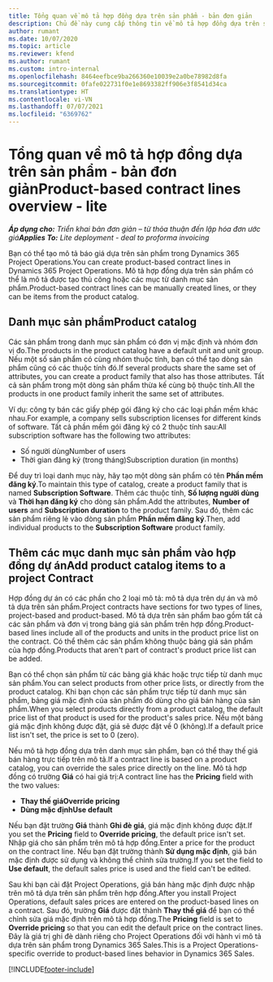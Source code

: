```yaml
---
title: Tổng quan về mô tả hợp đồng dựa trên sản phẩm - bản đơn giản
description: Chủ đề này cung cấp thông tin về mô tả hợp đồng dựa trên sản phẩm.
author: rumant
ms.date: 10/07/2020
ms.topic: article
ms.reviewer: kfend
ms.author: rumant
ms.custom: intro-internal
ms.openlocfilehash: 8464eefbce9ba266360e10039e2a0be78982d8fa
ms.sourcegitcommit: 0fafe022731f0e1e8693382ff906e3f8541d34ca
ms.translationtype: HT
ms.contentlocale: vi-VN
ms.lasthandoff: 07/07/2021
ms.locfileid: "6369762"
---
```

# <a name="product-based-contract-lines-overview---lite"></a><span data-ttu-id="e2722-103">Tổng quan về mô tả hợp đồng dựa trên sản phẩm - bản đơn giản</span><span class="sxs-lookup"><span data-stu-id="e2722-103">Product-based contract lines overview - lite</span></span>

<span data-ttu-id="e2722-104">_**Áp dụng cho:** Triển khai bản đơn giản – từ thỏa thuận đến lập hóa đơn ước giá_</span><span class="sxs-lookup"><span data-stu-id="e2722-104">_**Applies To:** Lite deployment - deal to proforma invoicing_</span></span>

<span data-ttu-id="e2722-105">Bạn có thể tạo mô tả báo giá dựa trên sản phẩm trong Dynamics 365 Project Operations.</span><span class="sxs-lookup"><span data-stu-id="e2722-105">You can create product-based contract lines in Dynamics 365 Project Operations.</span></span> <span data-ttu-id="e2722-106">Mô tả hợp đồng dựa trên sản phẩm có thể là mô tả được tạo thủ công hoặc các mục từ danh mục sản phẩm.</span><span class="sxs-lookup"><span data-stu-id="e2722-106">Product-based contract lines can be manually created lines, or they can be items from the product catalog.</span></span>

## <a name="product-catalog"></a><span data-ttu-id="e2722-107">Danh mục sản phẩm</span><span class="sxs-lookup"><span data-stu-id="e2722-107">Product catalog</span></span>

<span data-ttu-id="e2722-108">Các sản phẩm trong danh mục sản phẩm có đơn vị mặc định và nhóm đơn vị đo.</span><span class="sxs-lookup"><span data-stu-id="e2722-108">The products in the product catalog have a default unit and unit group.</span></span> <span data-ttu-id="e2722-109">Nếu một số sản phẩm có cùng nhóm thuộc tính, bạn có thể tạo dòng sản phẩm cũng có các thuộc tính đó.</span><span class="sxs-lookup"><span data-stu-id="e2722-109">If several products share the same set of attributes, you can create a product family that also has those attributes.</span></span> <span data-ttu-id="e2722-110">Tất cả sản phẩm trong một dòng sản phẩm thừa kế cùng bộ thuộc tính.</span><span class="sxs-lookup"><span data-stu-id="e2722-110">All the products in one product family inherit the same set of attributes.</span></span>

<span data-ttu-id="e2722-111">Ví dụ: công ty bán các giấy phép gói đăng ký cho các loại phần mềm khác nhau.</span><span class="sxs-lookup"><span data-stu-id="e2722-111">For example, a company sells subscription licenses for different kinds of software.</span></span> <span data-ttu-id="e2722-112">Tất cả phần mềm gói đăng ký có 2 thuộc tính sau:</span><span class="sxs-lookup"><span data-stu-id="e2722-112">All subscription software has the following two attributes:</span></span>

- <span data-ttu-id="e2722-113">Số người dùng</span><span class="sxs-lookup"><span data-stu-id="e2722-113">Number of users</span></span>
- <span data-ttu-id="e2722-114">Thời gian đăng ký (trong tháng)</span><span class="sxs-lookup"><span data-stu-id="e2722-114">Subscription duration (in months)</span></span>

<span data-ttu-id="e2722-115">Để duy trì loại danh mục này, hãy tạo một dòng sản phẩm có tên **Phần mềm đăng ký**.</span><span class="sxs-lookup"><span data-stu-id="e2722-115">To maintain this type of catalog, create a product family that is named **Subscription Software**.</span></span> <span data-ttu-id="e2722-116">Thêm các thuộc tính, **Số lượng người dùng** và **Thời hạn đăng ký** cho dòng sản phẩm.</span><span class="sxs-lookup"><span data-stu-id="e2722-116">Add the attributes, **Number of users** and **Subscription duration** to the product family.</span></span> <span data-ttu-id="e2722-117">Sau đó, thêm các sản phẩm riêng lẻ vào dòng sản phẩm **Phần mềm đăng ký**.</span><span class="sxs-lookup"><span data-stu-id="e2722-117">Then, add individual products to the **Subscription Software** product family.</span></span>

## <a name="add-product-catalog-items-to-a-project-contract"></a><span data-ttu-id="e2722-118">Thêm các mục danh mục sản phẩm vào hợp đồng dự án</span><span class="sxs-lookup"><span data-stu-id="e2722-118">Add product catalog items to a project Contract</span></span>

<span data-ttu-id="e2722-119">Hợp đồng dự án có các phần cho 2 loại mô tả: mô tả dựa trên dự án và mô tả dựa trên sản phẩm.</span><span class="sxs-lookup"><span data-stu-id="e2722-119">Project contracts have sections for two types of lines, project-based and product-based.</span></span> <span data-ttu-id="e2722-120">Mô tả dựa trên sản phẩm bao gồm tất cả các sản phẩm và đơn vị trong bảng giá sản phẩm trên hợp đồng.</span><span class="sxs-lookup"><span data-stu-id="e2722-120">Product-based lines include all of the products and units in the product price list on the contract.</span></span> <span data-ttu-id="e2722-121">Có thể thêm các sản phẩm không thuộc bảng giá sản phẩm của hợp đồng.</span><span class="sxs-lookup"><span data-stu-id="e2722-121">Products that aren't part of contract's product price list can be added.</span></span>

<span data-ttu-id="e2722-122">Bạn có thể chọn sản phẩm từ các bảng giá khác hoặc trực tiếp từ danh mục sản phẩm.</span><span class="sxs-lookup"><span data-stu-id="e2722-122">You can select products from other price lists, or directly from the product catalog.</span></span> <span data-ttu-id="e2722-123">Khi bạn chọn các sản phẩm trực tiếp từ danh mục sản phẩm, bảng giá mặc định của sản phẩm đó dùng cho giá bán hàng của sản phẩm.</span><span class="sxs-lookup"><span data-stu-id="e2722-123">When you select products directly from a product catalog, the default price list of that product is used for the product's sales price.</span></span> <span data-ttu-id="e2722-124">Nếu một bảng giá mặc định không được đặt, giá sẽ được đặt về 0 (không).</span><span class="sxs-lookup"><span data-stu-id="e2722-124">If a default price list isn't set, the price is set to 0 (zero).</span></span>

<span data-ttu-id="e2722-125">Nếu mô tả hợp đồng dựa trên danh mục sản phẩm, bạn có thể thay thế giá bán hàng trực tiếp trên mô tả.</span><span class="sxs-lookup"><span data-stu-id="e2722-125">If a contract line is based on a product catalog, you can override the sales price directly on the line.</span></span> <span data-ttu-id="e2722-126">Mô tả hợp đồng có trường **Giá** có hai giá trị:</span><span class="sxs-lookup"><span data-stu-id="e2722-126">A contract line has the **Pricing** field with the two values:</span></span>

- <span data-ttu-id="e2722-127">**Thay thế giá**</span><span class="sxs-lookup"><span data-stu-id="e2722-127">**Override pricing**</span></span>
- <span data-ttu-id="e2722-128">**Dùng mặc định**</span><span class="sxs-lookup"><span data-stu-id="e2722-128">**Use default**</span></span>

<span data-ttu-id="e2722-129">Nếu bạn đặt trường **Giá** thành **Ghi đè giá**, giá mặc định không được đặt.</span><span class="sxs-lookup"><span data-stu-id="e2722-129">If you set the **Pricing** field to **Override pricing**, the default price isn't set.</span></span> <span data-ttu-id="e2722-130">Nhập giá cho sản phẩm trên mô tả hợp đồng.</span><span class="sxs-lookup"><span data-stu-id="e2722-130">Enter a price for the product on the contract line.</span></span> <span data-ttu-id="e2722-131">Nếu bạn đặt trường thành **Sử dụng mặc định**, giá bán mặc định được sử dụng và không thể chỉnh sửa trường.</span><span class="sxs-lookup"><span data-stu-id="e2722-131">If you set the field to **Use default**, the default sales price is used and the field can't be edited.</span></span>

<span data-ttu-id="e2722-132">Sau khi bạn cài đặt Project Operations, giá bán hàng mặc định được nhập trên mô tả dựa trên sản phẩm trên hợp đồng.</span><span class="sxs-lookup"><span data-stu-id="e2722-132">After you install Project Operations, default sales prices are entered on the product-based lines on a contract.</span></span> <span data-ttu-id="e2722-133">Sau đó, trường **Giá** được đặt thành **Thay thế giá** để bạn có thể chỉnh sửa giá mặc định trên mô tả hợp đồng.</span><span class="sxs-lookup"><span data-stu-id="e2722-133">The **Pricing** field is set to **Override pricing** so that you can edit the default price on the contract lines.</span></span> <span data-ttu-id="e2722-134">Đây là giá trị ghi đè dành riêng cho Project Operations đối với hành vi mô tả dựa trên sản phẩm trong Dynamics 365 Sales.</span><span class="sxs-lookup"><span data-stu-id="e2722-134">This is a Project Operations-specific override to product-based lines behavior in Dynamics 365 Sales.</span></span>


[!INCLUDE[footer-include](../../includes/footer-banner.md)]